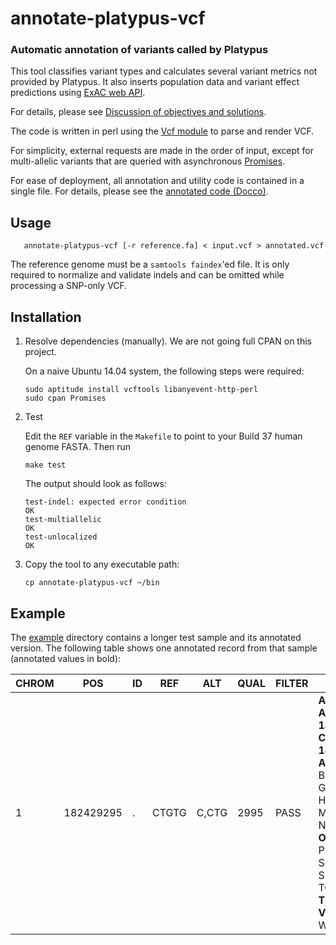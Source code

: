 # annotate-platypus-vcf

### Automatic annotation of variants called by Platypus

This tool classifies variant types and calculates several variant metrics
not provided by Platypus. It also inserts population data and variant effect
predictions using [ExAC web API](http://exac.hms.harvard.edu/).

For details, please see [Discussion of objectives and solutions](discussion.md).

The code is written in perl using the [Vcf
module](http://search.cpan.org/~snkwatt/VCF-1.0/lib/VCF/V4_0.pm)
to parse and render VCF.

For simplicity, external requests are made in the order of input, except for
multi-allelic variants that are queried with asynchronous
[Promises](https://github.com/stevan/promises-perl).

For ease of deployment, all annotation and utility code is contained in a
single file. For details, please see the [annotated code
(Docco)](https://cdn.rawgit.com/selkovjr/annotate-platypus-vcf/master/docs/annotate-platypus-vcf.html).

## Usage
```
   annotate-platypus-vcf [-r reference.fa] < input.vcf > annotated.vcf
```
The reference genome must be a `samtools faindex`'ed file. It is only required to normalize and validate indels and can be omitted while processing a SNP-only VCF.

## Installation

1. Resolve dependencies (manually). We are not going full CPAN on this project.

   On a naive Ubuntu 14.04 system, the following steps were required:
   ```
   sudo aptitude install vcftools libanyevent-http-perl
   sudo cpan Promises
   ```
2. Test

   Edit the `REF` variable in the `Makefile` to point to your Build 37 human
   genome FASTA. Then run

   ```
   make test
   ```

   The output should look as follows:

   ```
   test-indel: expected error condition
   OK
   test-multiallelic
   OK
   test-unlocalized
   OK
   ```
3. Copy the tool to any executable path:

   ```
   cp annotate-platypus-vcf ~/bin
   ```
   
## Example

The [example](https://github.com/selkovjr/annotate-platypus-vcf/tree/master/example) directory contains a longer test sample and its annotated version. The following table shows one annotated record from that sample (annotated values in bold):

| CHROM | POS | ID | REF | ALT | QUAL | FILTER | INFO | FORMAT | SAMPLE |
|-------|-----|----|-----|-----|------|--------|------|--------|--------|
|1|182429295|.|CTGTG|C,CTG|2995|PASS|**AF=0.07306,.**;<br>**ALL=1-182429295-C-CTG,1-182429295-C-CTGTG,1-182429295-CTG-C,1-182429295-CTGTG-C,1-182429295-CTGTGTG-C**;<br>**ARF=51.244:48.756,51.244:48.756**;<br>BRF=0.17; FR=0.5000,0.5000;<br>GN=ENSG00000121446;<br>HP=2; HapScore=1;<br>MGOF=4; MMLQ=33; MQ=59.32;<br>NF=11,11; NR=92,92;<br>**OBS=1039/14222,.**;<br>PP=343,2995;QD=3.36893203883;<br>SC=ATGCGTGTGTCTGTGTGTGTG;<br>SbPval=0.65;Source=Platypus;<br>TC=201;TCF=24;TCR=177;TR=103,103;<br>**TYPE=DEL,DEL**;<br>**VEP=intron_variant**;<br>WE=182429306;WS=182429285|GT:<br>GL:<br>GOF:<br>GQ:<br>NR:<br>NV|1/2:<br>-1,-1,-1:<br>4:<br>99:<br>201,201:<br>103,103|
